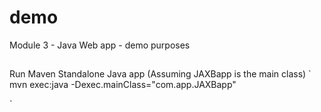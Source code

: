 # demo
Module 3 - Java Web app - demo purposes

##
Run Maven Standalone Java app
(Assuming JAXBapp is the main class)
`
 mvn exec:java -Dexec.mainClass="com.app.JAXBapp"

`
